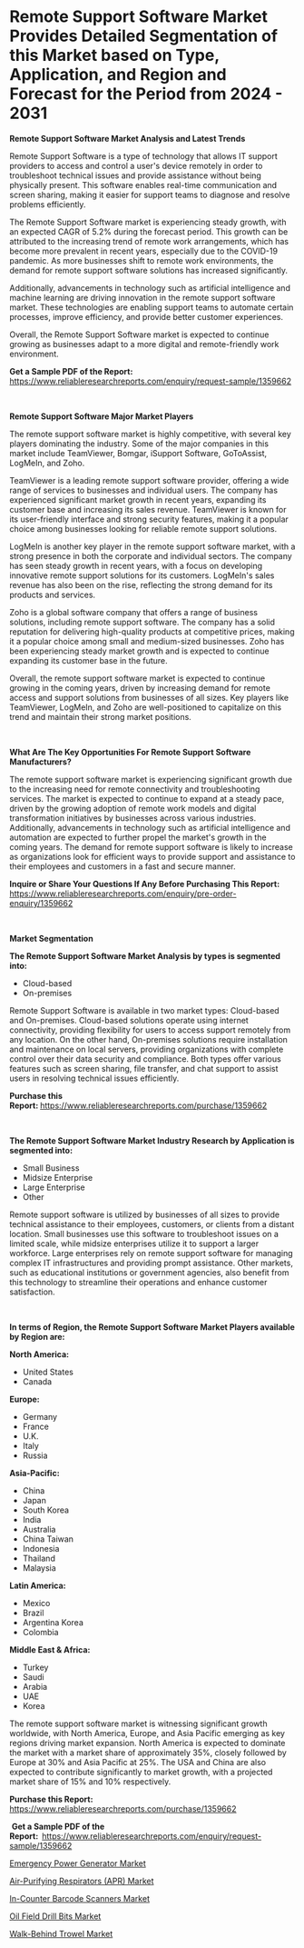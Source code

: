 <p><h1>Remote Support Software Market Provides Detailed Segmentation of this Market based on Type, Application, and Region and Forecast for the Period from 2024 - 2031</h1></p><p><strong>Remote Support Software Market Analysis and Latest Trends</strong></p>
<p><p>Remote Support Software is a type of technology that allows IT support providers to access and control a user's device remotely in order to troubleshoot technical issues and provide assistance without being physically present. This software enables real-time communication and screen sharing, making it easier for support teams to diagnose and resolve problems efficiently.</p><p>The Remote Support Software market is experiencing steady growth, with an expected CAGR of 5.2% during the forecast period. This growth can be attributed to the increasing trend of remote work arrangements, which has become more prevalent in recent years, especially due to the COVID-19 pandemic. As more businesses shift to remote work environments, the demand for remote support software solutions has increased significantly.</p><p>Additionally, advancements in technology such as artificial intelligence and machine learning are driving innovation in the remote support software market. These technologies are enabling support teams to automate certain processes, improve efficiency, and provide better customer experiences.</p><p>Overall, the Remote Support Software market is expected to continue growing as businesses adapt to a more digital and remote-friendly work environment.</p></p>
<p><strong>Get a Sample PDF of the Report:&nbsp;</strong> <a href="https://www.reliableresearchreports.com/enquiry/request-sample/1359662">https://www.reliableresearchreports.com/enquiry/request-sample/1359662</a></p>
<p>&nbsp;</p>
<p><strong>Remote Support Software Major Market Players</strong></p>
<p><p>The remote support software market is highly competitive, with several key players dominating the industry. Some of the major companies in this market include TeamViewer, Bomgar, iSupport Software, GoToAssist, LogMeIn, and Zoho.</p><p>TeamViewer is a leading remote support software provider, offering a wide range of services to businesses and individual users. The company has experienced significant market growth in recent years, expanding its customer base and increasing its sales revenue. TeamViewer is known for its user-friendly interface and strong security features, making it a popular choice among businesses looking for reliable remote support solutions.</p><p>LogMeIn is another key player in the remote support software market, with a strong presence in both the corporate and individual sectors. The company has seen steady growth in recent years, with a focus on developing innovative remote support solutions for its customers. LogMeIn's sales revenue has also been on the rise, reflecting the strong demand for its products and services.</p><p>Zoho is a global software company that offers a range of business solutions, including remote support software. The company has a solid reputation for delivering high-quality products at competitive prices, making it a popular choice among small and medium-sized businesses. Zoho has been experiencing steady market growth and is expected to continue expanding its customer base in the future.</p><p>Overall, the remote support software market is expected to continue growing in the coming years, driven by increasing demand for remote access and support solutions from businesses of all sizes. Key players like TeamViewer, LogMeIn, and Zoho are well-positioned to capitalize on this trend and maintain their strong market positions.</p></p>
<p>&nbsp;</p>
<p><strong>What Are The Key Opportunities For Remote Support Software Manufacturers?</strong></p>
<p><p>The remote support software market is experiencing significant growth due to the increasing need for remote connectivity and troubleshooting services. The market is expected to continue to expand at a steady pace, driven by the growing adoption of remote work models and digital transformation initiatives by businesses across various industries. Additionally, advancements in technology such as artificial intelligence and automation are expected to further propel the market's growth in the coming years. The demand for remote support software is likely to increase as organizations look for efficient ways to provide support and assistance to their employees and customers in a fast and secure manner.</p></p>
<p><strong>Inquire or Share Your Questions If Any Before Purchasing This Report:</strong> <a href="https://www.reliableresearchreports.com/enquiry/pre-order-enquiry/1359662">https://www.reliableresearchreports.com/enquiry/pre-order-enquiry/1359662</a></p>
<p>&nbsp;</p>
<p><strong>Market Segmentation</strong></p>
<p><strong>The Remote Support Software Market Analysis by types is segmented into:</strong></p>
<p><ul><li>Cloud-based</li><li>On-premises</li></ul></p>
<p><p>Remote Support Software is available in two market types: Cloud-based and On-premises. Cloud-based solutions operate using internet connectivity, providing flexibility for users to access support remotely from any location. On the other hand, On-premises solutions require installation and maintenance on local servers, providing organizations with complete control over their data security and compliance. Both types offer various features such as screen sharing, file transfer, and chat support to assist users in resolving technical issues efficiently.</p></p>
<p><strong>Purchase this Report:&nbsp;</strong><a href="https://www.reliableresearchreports.com/purchase/1359662">https://www.reliableresearchreports.com/purchase/1359662</a></p>
<p>&nbsp;</p>
<p><strong>The Remote Support Software Market Industry Research by Application is segmented into:</strong></p>
<p><ul><li>Small Business</li><li>Midsize Enterprise</li><li>Large Enterprise</li><li>Other</li></ul></p>
<p><p>Remote support software is utilized by businesses of all sizes to provide technical assistance to their employees, customers, or clients from a distant location. Small businesses use this software to troubleshoot issues on a limited scale, while midsize enterprises utilize it to support a larger workforce. Large enterprises rely on remote support software for managing complex IT infrastructures and providing prompt assistance. Other markets, such as educational institutions or government agencies, also benefit from this technology to streamline their operations and enhance customer satisfaction.</p></p>
<p>&nbsp;</p>
<p><strong>In terms of Region, the Remote Support Software Market Players available by Region are:</strong></p>
<p>
    <p> <strong> North America: </strong>
        <ul>
            <li>United States</li>
            <li>Canada</li>
        </ul>
        </p> 
    <p> <strong> Europe: </strong>
        <ul>
            <li>Germany</li>
            <li>France</li>
            <li>U.K.</li>
            <li>Italy</li>
            <li>Russia</li>
        </ul>
        </p> 
    <p> <strong> Asia-Pacific: </strong>
        <ul>
            <li>China</li>
            <li>Japan</li>
            <li>South Korea</li>
            <li>India</li>
            <li>Australia</li>
            <li>China Taiwan</li>
            <li>Indonesia</li>
            <li>Thailand</li>
            <li>Malaysia</li>
        </ul>
        </p> 
    <p> <strong> Latin America: </strong>
        <ul>
            <li>Mexico</li>
            <li>Brazil</li>
            <li>Argentina Korea</li>
            <li>Colombia</li>
        </ul>
        </p> 
    <p> <strong> Middle East & Africa: </strong>
        <ul>
            <li>Turkey</li>
            <li>Saudi</li>
            <li>Arabia</li>
            <li>UAE</li>
            <li>Korea</li>
        </ul>
    </p>
    </p>
<p><p>The remote support software market is witnessing significant growth worldwide, with North America, Europe, and Asia Pacific emerging as key regions driving market expansion. North America is expected to dominate the market with a market share of approximately 35%, closely followed by Europe at 30% and Asia Pacific at 25%. The USA and China are also expected to contribute significantly to market growth, with a projected market share of 15% and 10% respectively.</p></p>
<p><strong>Purchase this Report: </strong><a href="https://www.reliableresearchreports.com/purchase/1359662">https://www.reliableresearchreports.com/purchase/1359662</a></p>
<p>&nbsp;<strong>Get a Sample PDF of the Report:&nbsp;&nbsp;</strong><a href="https://www.reliableresearchreports.com/enquiry/request-sample/1359662">https://www.reliableresearchreports.com/enquiry/request-sample/1359662</a></p>
<p><strong></strong></p>
<p><p><a href="https://issuu.com/reportprime-2/docs/emergency-power-generator-market-size-2030.pptx">Emergency Power Generator Market</a></p><p><a href="https://github.com/Paul14Anderson63/Market-Research-Report-List-2/blob/main/air-purifying-respirators-apr-market.md">Air-Purifying Respirators (APR) Market</a></p><p><a href="https://github.com/biheemgalvinlouises6hokrh3h/Market-Research-Report-List-1/blob/main/in-counter-barcode-scanners-market.md">In-Counter Barcode Scanners Market</a></p><p><a href="https://issuu.com/reportprime-2/docs/oil-field-drill-bits-market-size-2030.pptx">Oil Field Drill Bits Market</a></p><p><a href="https://github.com/mabutironaldo/Market-Research-Report-List-3/blob/main/walk-behind-trowel-market.md">Walk-Behind Trowel Market</a></p></p>